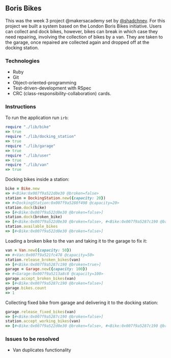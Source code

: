 Boris Bikes
---
This was the week 3 project @makersacademy set by
[@shadchnev](https://github.com/shadchnev). For this project
we built a system based on the London Boris Bikes initiative.
Users can collect and dock bikes, however, bikes can break
in which case they need repairing, involving the collection
of bikes by a van. They are taken to the garage, once
repaired are collected again and dropped off at the docking
station.

### Technologies
* Ruby
* Git
* Object-oriented-programming
* Test-driven-development with RSpec
* CRC (class-responsibility-collaboration) cards.

### Instructions
To run the application run `irb`:

```ruby
require "./lib/bike"
=> true
require "./lib/docking_station"
=> true
require "./lib/garage"
=> true
require "./lib/user"
=> true
require "./lib/van"
=> true
```

Docking bikes inside a station:

```ruby
bike = Bike.new
=> #<Bike:0x007f9a522d0e30 @broken=false>
station = DockingStation.new({capacity: 20})
=> #<DockingStation:0x007f9a5288f498 @capacity=20>
station.dock(bike)
=> [#<Bike:0x007f9a522d0e30 @broken=false>]
station.dock(broken_bike)
=> [#<Bike:0x007f9a522d0e30 @broken=false>, #<Bike:0x007f9a5287c190 @broken=true>]
station.available_bikes
=> [#<Bike:0x007f9a522d0e30 @broken=false>]
```

Loading a broken bike to the van and taking it to the garage to fix it:

```ruby
van = Van.new({capacity: 50})
=> #<Van:0x007f9a521fc478 @capacity=50>
station.release_broken_bikes(van)
=> [#<Bike:0x007f9a5287c190 @broken=true>]
garage = Garage.new({capacity: 100})
=> #<Garage:0x007f9a5213a8c8 @capacity=100>
garage.accept_broken_bikes(van)
=> [#<Bike:0x007f9a5287c190 @broken=false>]
garage.bikes.count
=> 1
```

Collecting fixed bike from garage and delivering it to the docking station:

```ruby
garage.release_fixed_bikes(van)
=> [#<Bike:0x007f9a5287c190 @broken=false>]
station.accept_working_bikes(van)
=> [#<Bike:0x007f9a522d0e30 @broken=false>, #<Bike:0x007f9a5287c190 @broken=false>]
```

### Issues to be resolved
* Van duplicates functionality
